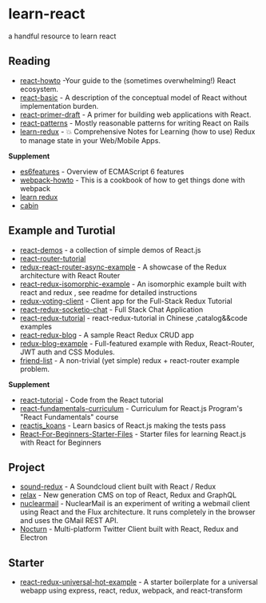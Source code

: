 # learn-react
a handful resource to learn react

## Reading
* [react-howto](https://github.com/petehunt/react-howto) -Your guide to the (sometimes overwhelming!) React ecosystem.
* [react-basic](https://github.com/reactjs/react-basic) - A description of the conceptual model of React without implementation burden.
* [react-primer-draft](https://github.com/mikechau/react-primer-draft) - A primer for building web applications with React.
* [react-patterns](https://github.com/planningcenter/react-patterns) - Mostly reasonable patterns for writing React on Rails
* [learn-redux](https://github.com/dwyl/learn-redux) - 💥 Comprehensive Notes for Learning (how to use) Redux to manage state in your Web/Mobile Apps.

**Supplement**
* [es6features](https://github.com/lukehoban/es6features) - Overview of ECMAScript 6 features
* [webpack-howto](https://github.com/petehunt/webpack-howto) - This is a cookbook of how to get things done with webpack
* [learn redux](https://learnredux.com/)
* [cabin](http://cabin.getstream.io/)


## Example and Turotial
* [react-demos](https://github.com/ruanyf/react-demos) - a collection of simple demos of React.js
* [react-router-tutorial](https://github.com/reactjs/react-router-tutorial)
* [redux-react-router-async-example](https://github.com/emmenko/redux-react-router-async-example) - A showcase of the Redux architecture with React Router
* [react-redux-isomorphic-example](https://github.com/coodoo/react-redux-isomorphic-example) - An isomorphic example built with react and redux , see readme for detailed instructions
* [redux-voting-client](https://github.com/teropa/redux-voting-client) - Client app for the Full-Stack Redux Tutorial
* [react-redux-socketio-chat](https://github.com/raineroviir/react-redux-socketio-chat) - Full Stack Chat Application
* [react-redux-tutorial](https://github.com/lewis617/react-redux-tutorial) - react-redux-tutorial in Chinese ,catalog&&code examples
* [react-redux-blog](https://github.com/rajaraodv/react-redux-blog) - A sample React Redux CRUD app
* [redux-blog-example](https://github.com/GetExpert/redux-blog-example) - Full-featured example with Redux, React-Router, JWT auth and CSS Modules.
* [friend-list](https://github.com/DerekCuevas/friend-list) - A non-trivial (yet simple) redux + react-router example problem.

**Supplement**
* [react-tutorial](https://github.com/reactjs/react-tutorial) - Code from the React tutorial
* [react-fundamentals-curriculum](https://github.com/ReactjsProgram/react-fundamentals-curriculum) - Curriculum for React.js Program's "React Fundamentals" course
* [reactjs_koans](https://github.com/arkency/reactjs_koans) - Learn basics of React.js making the tests pass
* [React-For-Beginners-Starter-Files](https://github.com/wesbos/React-For-Beginners-Starter-Files) - Starter files for learning React.js with React for Beginners


## Project

* [sound-redux](https://github.com/andrewngu/sound-redux) - A Soundcloud client built with React / Redux
* [relax](https://github.com/relax/relax) - New generation CMS on top of React, Redux and GraphQL
* [nuclearmail](https://github.com/ianobermiller/nuclearmail) - NuclearMail is an experiment of writing a webmail client using React and the Flux architecture. It runs completely in the browser and uses the GMail REST API.
* [Nocturn](https://github.com/k0kubun/Nocturn) - Multi-platform Twitter Client built with React, Redux and Electron

## Starter
* [react-redux-universal-hot-example](https://github.com/erikras/react-redux-universal-hot-example) - A starter boilerplate for a universal webapp using express, react, redux, webpack, and react-transform

